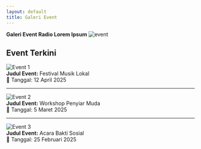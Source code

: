 ```yaml
---
layout: default
title: Galeri Event
---
```


**Galeri Event Radio Lorem Ipsum**
![event](https://github.com/user-attachments/assets/9005803c-52d4-4ca5-abef-c2a30cc01c7c)
## Event Terkini

![Event 1](/assets/image/event1.jpg)  
**Judul Event:** Festival Musik Lokal  
📅 Tanggal: 12 April 2025

---

![Event 2](/assets/image/event2.jpg)  
**Judul Event:** Workshop Penyiar Muda  
📅 Tanggal: 5 Maret 2025

---


![Event 3](/assets/image/event3.jpg)  
**Judul Event:** Acara Bakti Sosial  
📅 Tanggal: 25 Februari 2025
